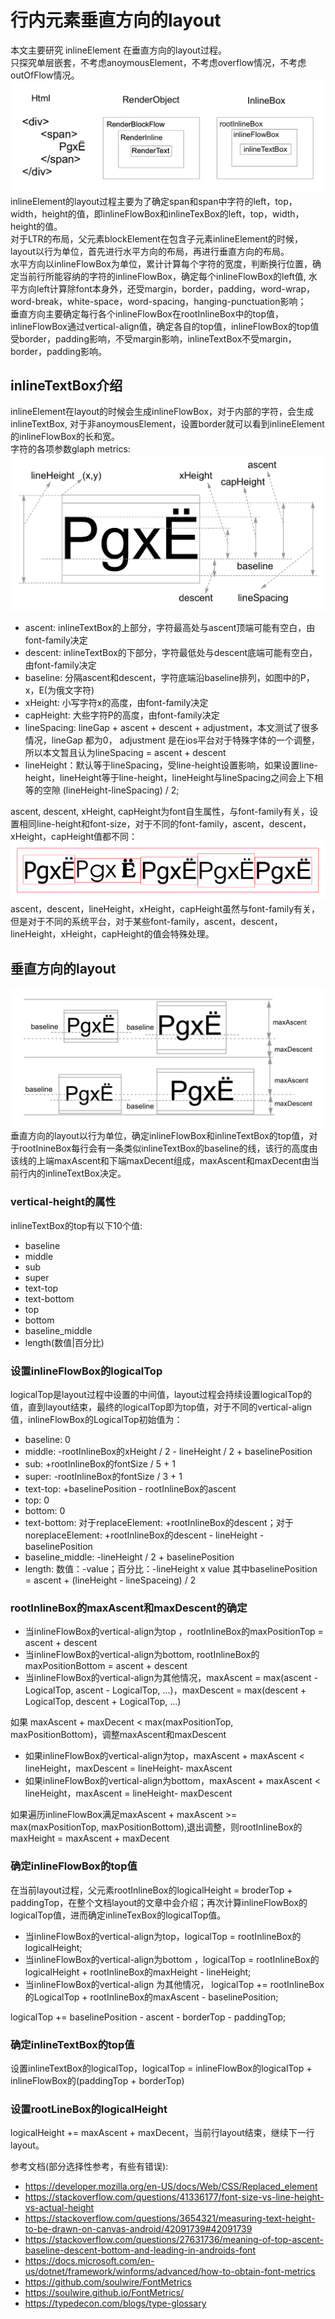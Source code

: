 # 行内元素垂直方向的layout
本文主要研究 inlineElement 在垂直方向的layout过程。   
只探究单层嵌套，不考虑anoymousElement，不考虑overflow情况，不考虑outOfFlow情况。   
![inlineBox](./_image/inlineBox.png)
inlineElement的layout过程主要为了确定span和span中字符的left，top，width，height的值，即inlineFlowBox和inlineTexBox的left，top，width，height的值。   
对于LTR的布局，父元素blockElement在包含子元素inlineElement的时候，layout以行为单位，首先进行水平方向的布局，再进行垂直方向的布局。  
水平方向以inlineFlowBox为单位，累计计算每个字符的宽度，判断换行位置，确定当前行所能容纳的字符的inlineFlowBox，确定每个inlineFlowBox的left值, 水平方向left计算除font本身外，还受margin，border，padding，word-wrap，word-break，white-space，word-spacing，hanging-punctuation影响；   
垂直方向主要确定每行各个inlineFlowBox在rootInlineBox中的top值，inlineFlowBox通过vertical-align值，确定各自的top值，inlineFlowBox的top值受border，padding影响，不受margin影响，inlineTextBox不受margin，border，padding影响。   




## inlineTextBox介绍
inlineElement在layout的时候会生成inlineFlowBox，对于内部的字符，会生成inlineTextBox, 对于非anoymousElement，设置border就可以看到inlineElement的inlineFlowBox的长和宽。   
字符的各项参数glaph metrics:
![font-metrics](./_image/font-metrics.png)
* ascent: inlineTextBox的上部分，字符最高处与ascent顶端可能有空白，由font-family决定
* descent: inlineTextBox的下部分，字符最低处与descent底端可能有空白，由font-family决定
* baseline: 分隔ascent和descent，字符底端沿baseline排列，如图中的P，x，E(为俄文字符)
* xHeight: 小写字符x的高度，由font-family决定
* capHeight: 大些字符P的高度，由font-family决定
* lineSpacing: lineGap + ascent + descent + adjustment，本文测试了很多情况，lineGap 都为0， adjustment 是在ios平台对于特殊字体的一个调整，所以本文暂且认为lineSpacing = ascent + descent
* lineHeight：默认等于lineSpacing，受line-height设置影响，如果设置line-height，lineHeight等于line-height，lineHeight与lineSpacing之间会上下相等的空隙 (lineHeight-lineSpacing) / 2;   

ascent, descent, xHeight, capHeight为font自生属性，与font-family有关，设置相同line-height和font-size，对于不同的font-family，ascent，descent，xHeight，capHeight值都不同：
![font-family](./_image/font-family.png)
ascent，descent，lineHeight，xHeight，capHeight虽然与font-family有关，但是对于不同的系统平台，对于某些font-family，ascent，descent，lineHeight，xHeight，capHeight的值会特殊处理。   


## 垂直方向的layout
![line-layout](./_image/line-layout.png)
垂直方向的layout以行为单位，确定inlineFlowBox和inlineTextBox的top值，对于rootInineBox每行会有一条类似inlineTextBox的baseline的线，该行的高度由该线的上端maxAscent和下端maxDecent组成，maxAscent和maxDecent由当前行内的inlineTextBox决定。

### vertical-height的属性
inlineTextBox的top有以下10个值:   
* baseline
* middle
* sub
* super
* text-top
* text-bottom
* top
* bottom
* baseline_middle
* length(数值|百分比)


### 设置inlineFlowBox的logicalTop
logicalTop是layout过程中设置的中间值，layout过程会持续设置logicalTop的值，直到layout结束，最终的logicalTop即为top值，对于不同的vertical-align值，inlineFlowBox的LogicalTop初始值为：   
* baseline: 0
* middle: -rootInlineBox的xHeight / 2 - lineHeight / 2 + baselinePosition
* sub: +rootInlineBox的fontSize / 5 + 1
* super: -rootInlineBox的fontSize / 3 + 1
* text-top: +baselinePosition - rootInlineBox的ascent
* top: 0
* bottom: 0
* text-bottom: 对于replaceElement: +rootInlineBox的descent；对于noreplaceElement: +rootInlineBox的descent - lineHeight - baselinePosition
* baseline_middle: -lineHeight / 2 + baselinePosition
* length: 数值：-value；百分比：-lineHeight x value
其中baselinePosition = ascent + (lineHeight - lineSpaceing) / 2


### rootInlineBox的maxAscent和maxDescent的确定
* 当inlineFlowBox的vertical-align为top ，rootInlineBox的maxPositionTop =  ascent + descent
* 当inlineFlowBox的vertical-align为bottom, rootInlineBox的maxPositionBottom = ascent + descent
* 当inlineFlowBox的vertical-align为其他情况，maxAscent = max(ascent - LogicalTop, ascent - LogicalTop, ...)，maxDescent = max(descent + LogicalTop, descent + LogicalTop, ...)   

如果 maxAscent + maxDecent < max(maxPositionTop, maxPositionBottom)，调整maxAscent和maxDescent   
* 如果inlineFlowBox的vertical-align为top，maxAscent + maxAscent < lineHeight，maxDescent = lineHeight- maxAscent   
* 如果inlineFlowBox的vertical-align为bottom，maxAscent + maxAscent < lineHeight，maxAscent = lineHeight- maxDescent    

如果遍历inlineFlowBox满足maxAscent + maxAscent >= max(maxPositionTop, maxPositionBottom),退出调整，则rootInlineBox的maxHeight = maxAscent + maxDecent


### 确定inlineFlowBox的top值
在当前layout过程，父元素rootInlineBox的logicalHeight = broderTop + paddingTop，在整个文档layout的文章中会介绍；再次计算inlineFlowBox的logicalTop值，进而确定inlineTexBox的logicalTop值。   

* 当inlineFlowBox的vertical-align为top，logicalTop = rootInlineBox的logicalHeight;   
* 当inlineFlowBox的vertical-align为bottom ，logicalTop = rootInlineBox的logicalHeight + rootInlineBox的maxHeight - lineHeight;    
* 当inlineFlowBox的vertical-align 为其他情况， logicalTop += rootInlineBox的LogicalTop + rootInlineBox的maxAscent - baselinePosition;    

logicalTop +=  baselinePosition - ascent - borderTop - paddingTop;   

### 确定inlineTextBox的top值
设置inlineTextBox的logicalTop，logicalTop = inlineFlowBox的logicalTop + inlineFlowBox的(paddingTop + borderTop)

### 设置rootLineBox的logicalHeight   
logicalHeight += maxAscent + maxDecent，当前行layout结束，继续下一行layout。

参考文档(部分选择性参考，有些有错误):   
* https://developer.mozilla.org/en-US/docs/Web/CSS/Replaced_element    
* https://stackoverflow.com/questions/41336177/font-size-vs-line-height-vs-actual-height   
* https://stackoverflow.com/questions/3654321/measuring-text-height-to-be-drawn-on-canvas-android/42091739#42091739   
* https://stackoverflow.com/questions/27631736/meaning-of-top-ascent-baseline-descent-bottom-and-leading-in-androids-font   
* https://docs.microsoft.com/en-us/dotnet/framework/winforms/advanced/how-to-obtain-font-metrics   
* https://github.com/soulwire/FontMetrics    
* https://soulwire.github.io/FontMetrics/   
* https://typedecon.com/blogs/type-glossary   
